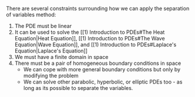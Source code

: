 There are several constraints surrounding how we can apply the separation of variables method:
1) The PDE must be linear
2) It can be used to solve the [[1) Introduction to PDEs#The Heat Equation|Heat Equation]], [[1) Introduction to PDEs#The Wave Equation|Wave Equation]], and [[1) Introduction to PDEs#Laplace's Equation|Laplace's Equation]]
3) We must have a finite domain in space
4) There must be a pair of homogeneous boundary conditions in space
	- We can cope with more general boundary conditions but only by modifying the problem
	- We can solve other parabolic, hyperbolic, or elliptic PDEs too - as long as its possible to separate the variables.
